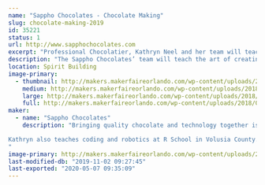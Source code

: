 ```yaml
---
name: "Sappho Chocolates - Chocolate Making"
slug: chocolate-making-2019
id: 35221
status: 1
url: http://www.sapphochocolates.com
excerpt: "Professional Chocolatier, Kathryn Neel and her team will teach the art of creating molded chocolates using a variety of fun molds while discussing the art and science of chocolate making."
description: "The Sappho Chocolates’ team will teach the art of creating molded chocolates using a variety of fun molds. Workshop attendees will have fun learning about the science and history of making chocolate. The best part of the workshop is you get to keep what you make. This means you’ll get to keep close to a ¼ pound of quality chocolate. Tickets ($10) for this event can be purchased at the Sappho Table. There will be a total of 4 chocolate making workshops during the weekend (2 on Saturday and 2 on Sunday)."
location: Spirit Building
image-primary:
  - thumbnail: http://makers.makerfaireorlando.com/wp-content/uploads/2018/07/Castle-9709-600-by-556-150x150.jpg
    medium: http://makers.makerfaireorlando.com/wp-content/uploads/2018/07/Castle-9709-600-by-556-300x278.jpg
    large: http://makers.makerfaireorlando.com/wp-content/uploads/2018/07/Castle-9709-600-by-556.jpg
    full: http://makers.makerfaireorlando.com/wp-content/uploads/2018/07/Castle-9709-600-by-556.jpg
maker:
  - name: "Sappho Chocolates"
    description: "Bringing quality chocolate and technology together is Sappho Chocolates’ passion. They use a 3D printer and vacuforming to create their own chocolate molds. Kathryn Neel, Professional Chocolatier, has been making chocolates for over 20 years as gifts for friends and family. Her two business partners, Charlotte Lambert and Darlene Duncan, tasted Kathryn’s chocolates and asked her why she wasn’t selling them. This was the beginning of Sappho Chocolates. 

Kathryn also teaches coding and robotics at R School in Volusia County.
"
image-primary: http://makers.makerfaireorlando.com/wp-content/uploads/2017/10/Alafaya-Library-150-BY-150.jpg
last-modified-db: "2019-11-02 09:27:45"
last-exported: "2020-05-07 09:35:09"
---
```

